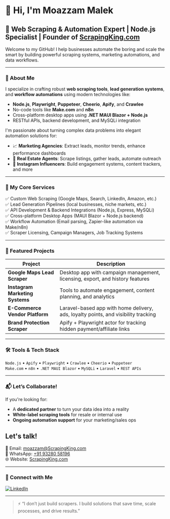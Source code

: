 # 👋 Hi, I'm Moazzam Malek

## 🚀 Web Scraping & Automation Expert | Node.js Specialist | Founder of [ScrapingKing.com](https://scrapingking.com)

Welcome to my GitHub! I help businesses automate the boring and scale the smart by building powerful scraping systems, marketing automations, and data workflows.

---

### 🧠 About Me

I specialize in crafting robust **web scraping tools**, **lead generation systems**, and **workflow automations** using modern technologies like:

- **Node.js**, **Playwright**, **Puppeteer**, **Cheerio**, **Apify**, and **Crawlee**
- No-code tools like **Make.com** and **n8n**
- Cross-platform desktop apps using **.NET MAUI Blazor + Node.js**
- RESTful APIs, backend development, and MySQLi integration

I'm passionate about turning complex data problems into elegant automation solutions for:

- 📈 **Marketing Agencies**: Extract leads, monitor trends, enhance performance dashboards
- 🏡 **Real Estate Agents**: Scrape listings, gather leads, automate outreach
- 🎯 **Instagram Influencers**: Build engagement systems, content trackers, and more

---

### 🔧 My Core Services

✅ Custom Web Scraping (Google Maps, Search, LinkedIn, Amazon, etc.)  
✅ Lead Generation Pipelines (local businesses, niche markets, etc.)  
✅ API Development & Backend Integrations (Node.js, Express, MySQLi)  
✅ Cross-platform Desktop Apps (MAUI Blazor + Node.js backend)  
✅ Workflow Automation (Email parsing, Zapier-like automation via Make/n8n)  
✅ Scraper Licensing, Campaign Managers, Job Tracking Systems

---

### 📌 Featured Projects

| Project | Description |
|--------|-------------|
| **Google Maps Lead Scraper** | Desktop app with campaign management, licensing, export, and history features |
| **Instagram Marketing Systems** | Tools to automate engagement, content planning, and analytics |
| **E-Commerce Vendor Platform** | Laravel-based app with home delivery, ads, loyalty points, and visibility tracking |
| **Brand Protection Scraper** | Apify + Playwright actor for tracking hidden payment/affiliate links |

---

### 🛠️ Tools & Tech Stack

`Node.js` • `Apify` • `Playwright` • `Crawlee` • `Cheerio` • `Puppeteer`  
`Make.com` • `n8n` • `.NET MAUI Blazor` • `MySQLi` • `Laravel` • `REST APIs`

---

### 📬 Let’s Collaborate!

If you're looking for:

- A **dedicated partner** to turn your data idea into a reality
- **White-label scraping tools** for resale or internal use
- **Ongoing automation support** for your marketing/sales ops

## Let's talk!

📧 Email: [moazzam@ScrapingKing.com](mailto:moazzamalek@gmail.com)  
📱 WhatsApp: [+91 93280 58196](https://wa.me/919328058196)  
🌐 Website: [ScrapingKing.com](https://scrapingking.com)

---

### 🤝 Connect with Me

[![LinkedIn](https://img.shields.io/badge/LinkedIn-Moazzam%20Malek-blue?style=for-the-badge&logo=linkedin)](https://www.linkedin.com/in/moazzam-malek)  
<!--  
[![YouTube](https://img.shields.io/badge/YouTube-Automation%20Tips-red?style=for-the-badge&logo=youtube)](https://youtube.com/@scrapingking)
-->

---
> ⚡ “I don’t just build scrapers. I build solutions that save time, scale processes, and drive results.”
